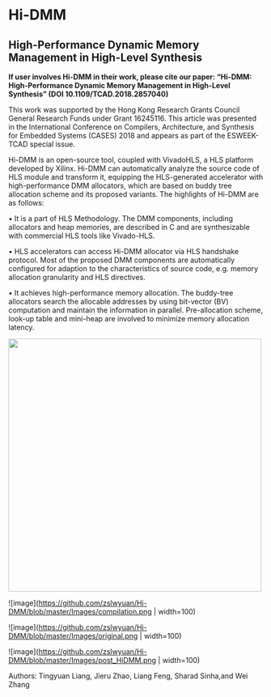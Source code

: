 # Hi-DMM
## High-Performance Dynamic Memory Management in High-Level Synthesis

**If user involves Hi-DMM in their work, please cite our paper: “Hi-DMM: High-Performance Dynamic Memory Management in High-Level Synthesis” (DOI 10.1109/TCAD.2018.2857040)**

This work was supported by the Hong Kong Research Grants Council General Research Funds under Grant 16245116. This article was presented in the International Conference on Compilers, Architecture, and Synthesis for Embedded Systems (CASES) 2018 and appears as part of the ESWEEK-TCAD special issue.

Hi-DMM is an open-source tool, coupled with VivadoHLS, a HLS platform developed by Xilinx. Hi-DMM can automatically analyze the source code of HLS module and transform it, equipping the HLS-generated accelerator with high-performance DMM allocators, which are based on buddy tree allocation scheme and its proposed variants. The highlights of Hi-DMM are as follows:

• It is a part of HLS Methodology. The DMM components, including allocators and heap memories, are described in C and are synthesizable with commercial HLS tools like Vivado-HLS.
    
• HLS accelerators can access Hi-DMM allocator via HLS handshake protocol. Most of the proposed DMM components are automatically configured for adaption to the characteristics of source code, e.g. memory allocation granularity and HLS directives.
    
• It achieves high-performance memory allocation. The buddy-tree allocators search the allocable addresses by using bit-vector (BV) computation and maintain the information in parallel. Pre-allocation scheme, look-up table and mini-heap are involved to minimize memory allocation latency.
    

<img src="https://github.com/zslwyuan/Hi-DMM/blob/master/Images/compilation.png" width="500">

![image](https://github.com/zslwyuan/Hi-DMM/blob/master/Images/compilation.png | width=100)


![image](https://github.com/zslwyuan/Hi-DMM/blob/master/Images/original.png | width=100)


![image](https://github.com/zslwyuan/Hi-DMM/blob/master/Images/post_HiDMM.png | width=100)



Authors:
Tingyuan Liang, Jieru Zhao, Liang Feng, 
Sharad Sinha,and Wei Zhang
